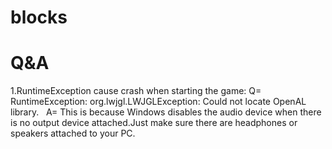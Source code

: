 # blocks  
     
        

# Q&A

1.RuntimeException cause crash when starting the game:
Q= RuntimeException: org.lwjgl.LWJGLException: Could not locate OpenAL library.  
A= This is because Windows disables the audio device when there is no output device attached.Just make sure there are headphones or speakers attached to your PC.

